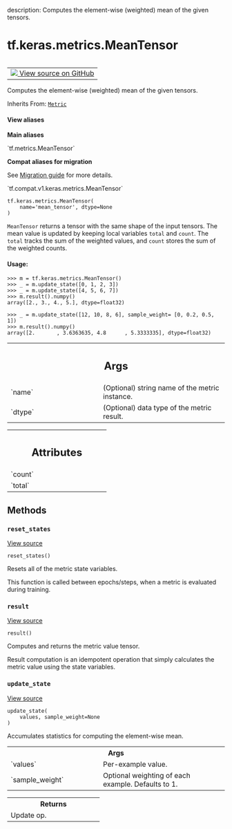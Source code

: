 description: Computes the element-wise (weighted) mean of the given tensors.

<div itemscope itemtype="http://developers.google.com/ReferenceObject">
<meta itemprop="name" content="tf.keras.metrics.MeanTensor" />
<meta itemprop="path" content="Stable" />
<meta itemprop="property" content="__init__"/>
<meta itemprop="property" content="__new__"/>
<meta itemprop="property" content="reset_states"/>
<meta itemprop="property" content="result"/>
<meta itemprop="property" content="update_state"/>
</div>

# tf.keras.metrics.MeanTensor

<!-- Insert buttons and diff -->

<table class="tfo-notebook-buttons tfo-api nocontent" align="left">
<td>
  <a target="_blank" href="https://github.com/tensorflow/tensorflow/blob/r2.2/tensorflow/python/keras/metrics.py#L2812-L2921">
    <img src="https://www.tensorflow.org/images/GitHub-Mark-32px.png" />
    View source on GitHub
  </a>
</td>
</table>



Computes the element-wise (weighted) mean of the given tensors.

Inherits From: [`Metric`](../../../tf/keras/metrics/Metric.md)

<section class="expandable">
  <h4 class="showalways">View aliases</h4>
  <p>
<b>Main aliases</b>
<p>`tf.metrics.MeanTensor`</p>

<b>Compat aliases for migration</b>
<p>See
<a href="https://www.tensorflow.org/guide/migrate">Migration guide</a> for
more details.</p>
<p>`tf.compat.v1.keras.metrics.MeanTensor`</p>
</p>
</section>

<pre class="devsite-click-to-copy prettyprint lang-py tfo-signature-link">
<code>tf.keras.metrics.MeanTensor(
    name='mean_tensor', dtype=None
)
</code></pre>



<!-- Placeholder for "Used in" -->

`MeanTensor` returns a tensor with the same shape of the input tensors. The
mean value is updated by keeping local variables `total` and `count`. The
`total` tracks the sum of the weighted values, and `count` stores the sum of
the weighted counts.

#### Usage:



```
>>> m = tf.keras.metrics.MeanTensor()
>>> _ = m.update_state([0, 1, 2, 3])
>>> _ = m.update_state([4, 5, 6, 7])
>>> m.result().numpy()
array([2., 3., 4., 5.], dtype=float32)
```

```
>>> _ = m.update_state([12, 10, 8, 6], sample_weight= [0, 0.2, 0.5, 1])
>>> m.result().numpy()
array([2.       , 3.6363635, 4.8      , 5.3333335], dtype=float32)
```

<!-- Tabular view -->
 <table class="responsive fixed orange">
<colgroup><col width="214px"><col></colgroup>
<tr><th colspan="2"><h2 class="add-link">Args</h2></th></tr>

<tr>
<td>
`name`
</td>
<td>
(Optional) string name of the metric instance.
</td>
</tr><tr>
<td>
`dtype`
</td>
<td>
(Optional) data type of the metric result.
</td>
</tr>
</table>





<!-- Tabular view -->
 <table class="responsive fixed orange">
<colgroup><col width="214px"><col></colgroup>
<tr><th colspan="2"><h2 class="add-link">Attributes</h2></th></tr>

<tr>
<td>
`count`
</td>
<td>

</td>
</tr><tr>
<td>
`total`
</td>
<td>

</td>
</tr>
</table>



## Methods

<h3 id="reset_states"><code>reset_states</code></h3>

<a target="_blank" href="https://github.com/tensorflow/tensorflow/blob/r2.2/tensorflow/python/keras/metrics.py#L2918-L2921">View source</a>

<pre class="devsite-click-to-copy prettyprint lang-py tfo-signature-link">
<code>reset_states()
</code></pre>

Resets all of the metric state variables.

This function is called between epochs/steps,
when a metric is evaluated during training.

<h3 id="result"><code>result</code></h3>

<a target="_blank" href="https://github.com/tensorflow/tensorflow/blob/r2.2/tensorflow/python/keras/metrics.py#L2910-L2916">View source</a>

<pre class="devsite-click-to-copy prettyprint lang-py tfo-signature-link">
<code>result()
</code></pre>

Computes and returns the metric value tensor.

Result computation is an idempotent operation that simply calculates the
metric value using the state variables.

<h3 id="update_state"><code>update_state</code></h3>

<a target="_blank" href="https://github.com/tensorflow/tensorflow/blob/r2.2/tensorflow/python/keras/metrics.py#L2867-L2908">View source</a>

<pre class="devsite-click-to-copy prettyprint lang-py tfo-signature-link">
<code>update_state(
    values, sample_weight=None
)
</code></pre>

Accumulates statistics for computing the element-wise mean.


<!-- Tabular view -->
 <table class="responsive fixed orange">
<colgroup><col width="214px"><col></colgroup>
<tr><th colspan="2">Args</th></tr>

<tr>
<td>
`values`
</td>
<td>
Per-example value.
</td>
</tr><tr>
<td>
`sample_weight`
</td>
<td>
Optional weighting of each example. Defaults to 1.
</td>
</tr>
</table>



<!-- Tabular view -->
 <table class="responsive fixed orange">
<colgroup><col width="214px"><col></colgroup>
<tr><th colspan="2">Returns</th></tr>
<tr class="alt">
<td colspan="2">
Update op.
</td>
</tr>

</table>





